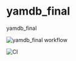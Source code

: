 # yamdb_final
yamdb_final


![yamdb_final workflow](https://github.com/Nikolai586/yamdb_final/workflows/yamdb_final%20workflow/badge.svg)

![CI](https://github.com/Nikolai586/yamdb_final/workflows/CI/badge.svg)